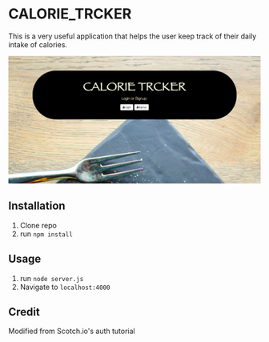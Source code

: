 # CALORIE_TRCKER

This is a very useful application that helps the user keep track of their daily intake of calories.




![alt tag](calTrck.png)

## Installation

1. Clone repo
2. run `npm install`

## Usage

1. run `node server.js`
2. Navigate to `localhost:4000`

## Credit

Modified from Scotch.io's auth tutorial
